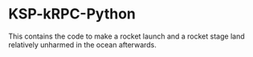 # KSP-kRPC-Python
This contains the code to make a rocket launch and a rocket stage land relatively unharmed in the ocean afterwards.
